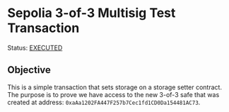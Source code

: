 # Sepolia 3-of-3 Multisig Test Transaction

Status: [EXECUTED](https://sepolia.etherscan.io/tx/0xbc309e28a7af236e14ebe6efb93a885bca01764c8a1c29522fff075aca5cad2f)

## Objective

This is a simple transaction that sets storage on a storage setter contract. The purpose is to prove we have access to the new 3-of-3 safe that was created at address: `0xaAa1202FA447F257b7Cec1fd1CD0Da154481AC73`.